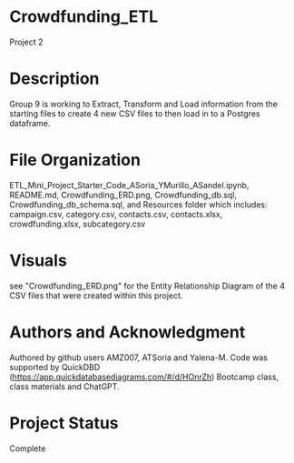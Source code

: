 # Crowdfunding_ETL
Project 2

# Description
Group 9 is working to Extract, Transform and Load information from the starting files to create 4 new CSV files to then load in to a Postgres dataframe.

# File Organization
ETL_Mini_Project_Starter_Code_ASoria_YMurillo_ASandel.ipynb, README.md, Crowdfunding_ERD.png, Crowdfunding_db.sql, Crowdfunding_db_schema.sql, and Resources folder which includes: campaign.csv, category.csv, contacts.csv, contacts.xlsx, crowdfunding.xlsx, subcategory.csv

# Visuals
see "Crowdfunding_ERD.png" for the Entity Relationship Diagram of the 4 CSV files that were created within this project.

# Authors and Acknowledgment
Authored by github users AMZ007, ATSoria and Yalena-M.
Code was supported by QuickDBD (https://app.quickdatabasediagrams.com/#/d/HOnrZh) Bootcamp class, class materials and ChatGPT.

# Project Status
Complete
